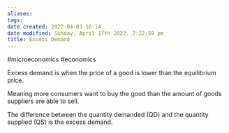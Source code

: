 ```yaml
---
aliases: 
tags: 
date created: 2022-04-03 16:14
date modified: Sunday, April 17th 2022, 7:22:59 pm
title: Excess Demand
---
```


#microeconomics #economics

Excess demand is when the price of a good is lower than the equilibrium price.

Meaning more consumers want to buy the good than the amount of goods suppliers are able to sell.

The difference between the quantity demanded (QD) and the quantity supplied (QS) is the excess demand.
